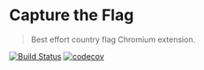 # Capture the Flag

> Best effort country flag Chromium extension.

[![Build Status](https://travis-ci.com/nilfalse/ctf.svg?branch=main)](https://travis-ci.com/nilfalse/ctf)
[![codecov](https://codecov.io/gh/nilfalse/ctf/branch/main/graph/badge.svg)](https://codecov.io/gh/nilfalse/ctf)
